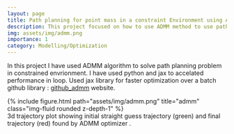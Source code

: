 ```yaml
---
layout: page
title: Path planning for point mass in a constraint Environment using Alternating direction method of multipliers (ADMM) algorithm 
description: This project focused on how to use ADMM method to use path planning within environment having spherical shaped obstacles
img: assets/img/admm.png
importance: 1
category: Modelling/Optimization
---
```

In this project I have used ADMM algorithm to solve path planning problem in constrained envrionment. I have used python and jax to accelated performance in loop.
Used jax library for faster optimization over a batch <br/>
github library : <a href="https://github.com/prajwalthakur/admm_obstacle_avoidance">github_admm</a> website.


<div class="row">
    <div class="col-sm mt-3 mt-md-0">
        {% include figure.html path="assets/img/admm.png" title="admm" class="img-fluid rounded z-depth-1" %}
    </div>
</div>
<div class="caption">
    3d trajectory plot showing initial straight guess trajectory (green) and final trajectory (red) found by ADMM optimizer .
</div>


